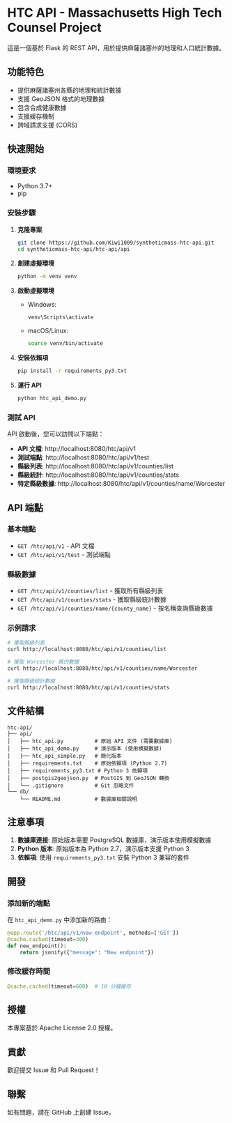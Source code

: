 # HTC API - Massachusetts High Tech Counsel Project

這是一個基於 Flask 的 REST API，用於提供麻薩諸塞州的地理和人口統計數據。

## 功能特色

- 提供麻薩諸塞州各縣的地理和統計數據
- 支援 GeoJSON 格式的地理數據
- 包含合成健康數據
- 支援緩存機制
- 跨域請求支援 (CORS)

## 快速開始

### 環境要求

- Python 3.7+
- pip

### 安裝步驟

1. **克隆專案**
   ```bash
   git clone https://github.com/Kiwi1009/syntheticmass-htc-api.git
   cd syntheticmass-htc-api/htc-api/api
   ```

2. **創建虛擬環境**
   ```bash
   python -m venv venv
   ```

3. **啟動虛擬環境**
   - Windows:
     ```bash
     venv\Scripts\activate
     ```
   - macOS/Linux:
     ```bash
     source venv/bin/activate
     ```

4. **安裝依賴項**
   ```bash
   pip install -r requirements_py3.txt
   ```

5. **運行 API**
   ```bash
   python htc_api_demo.py
   ```

### 測試 API

API 啟動後，您可以訪問以下端點：

- **API 文檔**: http://localhost:8080/htc/api/v1
- **測試端點**: http://localhost:8080/htc/api/v1/test
- **縣級列表**: http://localhost:8080/htc/api/v1/counties/list
- **縣級統計**: http://localhost:8080/htc/api/v1/counties/stats
- **特定縣級數據**: http://localhost:8080/htc/api/v1/counties/name/Worcester

## API 端點

### 基本端點

- `GET /htc/api/v1` - API 文檔
- `GET /htc/api/v1/test` - 測試端點

### 縣級數據

- `GET /htc/api/v1/counties/list` - 獲取所有縣級列表
- `GET /htc/api/v1/counties/stats` - 獲取縣級統計數據
- `GET /htc/api/v1/counties/name/{county_name}` - 按名稱查詢縣級數據

### 示例請求

```bash
# 獲取縣級列表
curl http://localhost:8080/htc/api/v1/counties/list

# 獲取 Worcester 縣的數據
curl http://localhost:8080/htc/api/v1/counties/name/Worcester

# 獲取縣級統計數據
curl http://localhost:8080/htc/api/v1/counties/stats
```

## 文件結構

```
htc-api/
├── api/
│   ├── htc_api.py          # 原始 API 文件 (需要數據庫)
│   ├── htc_api_demo.py     # 演示版本 (使用模擬數據)
│   ├── htc_api_simple.py   # 簡化版本
│   ├── requirements.txt    # 原始依賴項 (Python 2.7)
│   ├── requirements_py3.txt # Python 3 依賴項
│   ├── postgis2geojson.py  # PostGIS 到 GeoJSON 轉換
│   └── .gitignore          # Git 忽略文件
└── db/
    └── README.md           # 數據庫相關說明
```

## 注意事項

1. **數據庫連接**: 原始版本需要 PostgreSQL 數據庫，演示版本使用模擬數據
2. **Python 版本**: 原始版本為 Python 2.7，演示版本支援 Python 3
3. **依賴項**: 使用 `requirements_py3.txt` 安裝 Python 3 兼容的套件

## 開發

### 添加新的端點

在 `htc_api_demo.py` 中添加新的路由：

```python
@app.route('/htc/api/v1/new-endpoint', methods=['GET'])
@cache.cached(timeout=300)
def new_endpoint():
    return jsonify({"message": "New endpoint"})
```

### 修改緩存時間

```python
@cache.cached(timeout=600)  # 10 分鐘緩存
```

## 授權

本專案基於 Apache License 2.0 授權。

## 貢獻

歡迎提交 Issue 和 Pull Request！

## 聯繫

如有問題，請在 GitHub 上創建 Issue。 